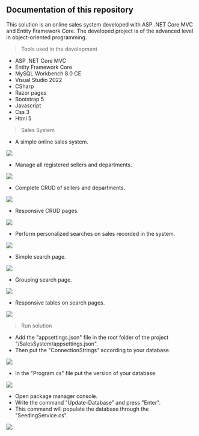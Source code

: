 ## Documentation of this repository

This solution is an online sales system developed with ASP .NET Core MVC and Entity Framework Core. The developed project is of the advanced level in object-oriented programming.

> Tools used in the development

+ ASP .NET Core MVC
+ Entity Framework Core
+ MySQL Workbench 8.0 CE
+ Visual Studio 2022
+ CSharp
+ Razor pages
+ Bootstrap 5
+ Javascript
+ Css 3
+ Html 5

> Sales System

+ A simple online sales system.
<img src="/SalesSystem/wwwroot/img/img-4.png">

+ Manage all registered sellers and departments.
<img src="/SalesSystem/wwwroot/img/img-5.png">

+ Complete CRUD of sellers and departments. 
<img src="/SalesSystem/wwwroot/img/img-6.png">

+ Responsive CRUD pages.
<img src="/SalesSystem/wwwroot/img/img-7.png">

+ Perform personalized searches on sales recorded in the system.
<img src="/SalesSystem/wwwroot/img/img-8.png">

+ Simple search page.
<img src="/SalesSystem/wwwroot/img/img-9.png">

+ Grouping search page.
<img src="/SalesSystem/wwwroot/img/img-11.png">

+ Responsive tables on search pages.
<img src="/SalesSystem/wwwroot/img/img-10.png">

> Run solution

+ Add the "appsettings.json" file in the root folder of the project "/SalesSystem/appsettings.json".
+ Then put the "ConnectionStrings" according to your database.
<img src="/SalesSystem/wwwroot/img/img-2.png">

+ In the "Program.cs" file put the version of your database.
<img src="/SalesSystem/wwwroot/img/img-3.png">

+ Open package manager console.
+ Write the command "Update-Database" and press "Enter".
+ This command will populate the database through the "SeedingService.cs".
<img src="/SalesSystem/wwwroot/img/img-1.png">
